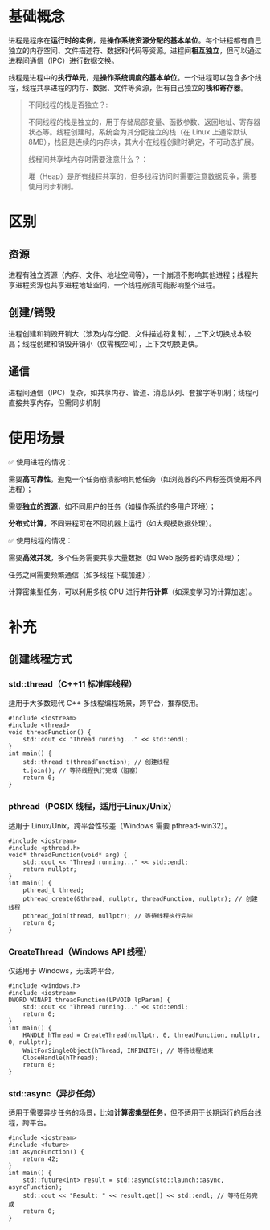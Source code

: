 # 基础概念
进程是程序在**运行时的实例**，是**操作系统资源分配的基本单位**。每个进程都有自己独立的内存空间、文件描述符、数据和代码等资源。进程间**相互独立**，但可以通过进程间通信（IPC）进行数据交换。

线程是进程中的**执行单元**，是**操作系统调度的基本单位**。一个进程可以包含多个线程，线程共享进程的内存、数据、文件等资源，但有自己独立的**栈和寄存器**。
> 不同线程的栈是否独立？:
>
> 不同线程的栈是独立的，用于存储局部变量、函数参数、返回地址、寄存器状态等。线程创建时，系统会为其分配独立的栈（在 Linux 上通常默认 8MB），栈区是连续的内存块，其大小在线程创建时确定，不可动态扩展。
>
> 线程间共享堆内存时需要注意什么？：
>
> 堆（Heap）是所有线程共享的，但多线程访问时需要注意数据竞争，需要使用同步机制。
# 区别
## 资源
进程有独立资源（内存、文件、地址空间等），一个崩溃不影响其他进程；线程共享进程资源也共享进程地址空间，一个线程崩溃可能影响整个进程。
## 创建/销毁
进程创建和销毁开销大（涉及内存分配、文件描述符复制），上下文切换成本较高；线程创建和销毁开销小（仅需栈空间），上下文切换更快。
## 通信
进程间通信（IPC）复杂，如共享内存、管道、消息队列、套接字等机制；线程可直接共享内存，但需同步机制
# 使用场景
✅ 使用进程的情况：

需要**高可靠性**，避免一个任务崩溃影响其他任务（如浏览器的不同标签页使用不同进程）；

需要**独立的资源**，如不同用户的任务（如操作系统的多用户环境）；

**分布式计算**，不同进程可在不同机器上运行（如大规模数据处理）。

✅ 使用线程的情况：

需要**高效并发**，多个任务需要共享大量数据（如 Web 服务器的请求处理）；

任务之间需要频繁通信（如多线程下载加速）；

计算密集型任务，可以利用多核 CPU 进行**并行计算**（如深度学习的计算加速）。
# 补充
## 创建线程方式
### std::thread（C++11 标准库线程）
适用于大多数现代 C++ 多线程编程场景，跨平台，推荐使用。
~~~
#include <iostream>
#include <thread>
void threadFunction() {
    std::cout << "Thread running..." << std::endl;
}
int main() {
    std::thread t(threadFunction); // 创建线程
    t.join(); // 等待线程执行完成（阻塞）
    return 0;
}
~~~
### pthread（POSIX 线程，适用于Linux/Unix）
适用于 Linux/Unix，跨平台性较差（Windows 需要 pthread-win32）。
~~~
#include <iostream>
#include <pthread.h>
void* threadFunction(void* arg) {
    std::cout << "Thread running..." << std::endl;
    return nullptr;
}
int main() {
    pthread_t thread;
    pthread_create(&thread, nullptr, threadFunction, nullptr); // 创建线程
    pthread_join(thread, nullptr); // 等待线程执行完毕
    return 0;
}
~~~
### CreateThread（Windows API 线程）
仅适用于 Windows，无法跨平台。
~~~
#include <windows.h>
#include <iostream>
DWORD WINAPI threadFunction(LPVOID lpParam) {
    std::cout << "Thread running..." << std::endl;
    return 0;
}
int main() {
    HANDLE hThread = CreateThread(nullptr, 0, threadFunction, nullptr, 0, nullptr);
    WaitForSingleObject(hThread, INFINITE); // 等待线程结束
    CloseHandle(hThread);
    return 0;
}
~~~
### std::async（异步任务）
适用于需要异步任务的场景，比如**计算密集型任务**，但不适用于长期运行的后台线程，跨平台。
~~~
#include <iostream>
#include <future>
int asyncFunction() {
    return 42;
}
int main() {
    std::future<int> result = std::async(std::launch::async, asyncFunction);
    std::cout << "Result: " << result.get() << std::endl; // 等待任务完成
    return 0;
}
~~~
